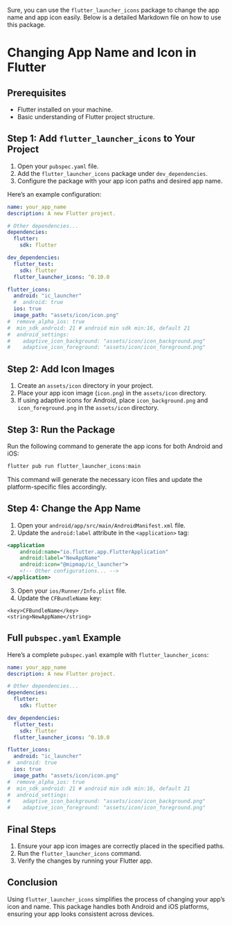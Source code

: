 Sure, you can use the `flutter_launcher_icons` package to change the app name and app icon easily. Below is a detailed Markdown file on how to use this package.

# Changing App Name and Icon in Flutter

## Prerequisites
- Flutter installed on your machine.
- Basic understanding of Flutter project structure.

## Step 1: Add `flutter_launcher_icons` to Your Project

1. Open your `pubspec.yaml` file.
2. Add the `flutter_launcher_icons` package under `dev_dependencies`.
3. Configure the package with your app icon paths and desired app name.

Here’s an example configuration:

```yaml
name: your_app_name
description: A new Flutter project.

# Other dependencies...
dependencies:
  flutter:
    sdk: flutter

dev_dependencies:
  flutter_test:
    sdk: flutter
  flutter_launcher_icons: ^0.10.0

flutter_icons:
  android: "ic_launcher"
  #  android: true
  ios: true
  image_path: "assets/icon/icon.png"
#  remove_alpha_ios: true
#  min_sdk_android: 21 # android min sdk min:16, default 21
#  android_settings:
#    adaptive_icon_background: "assets/icon/icon_background.png"
#    adaptive_icon_foreground: "assets/icon/icon_foreground.png"
```

## Step 2: Add Icon Images

1. Create an `assets/icon` directory in your project.
2. Place your app icon image (`icon.png`) in the `assets/icon` directory.
3. If using adaptive icons for Android, place `icon_background.png` and `icon_foreground.png` in the `assets/icon` directory.

## Step 3: Run the Package

Run the following command to generate the app icons for both Android and iOS:

```sh
flutter pub run flutter_launcher_icons:main
```

This command will generate the necessary icon files and update the platform-specific files accordingly.

## Step 4: Change the App Name

1. Open your `android/app/src/main/AndroidManifest.xml` file.
2. Update the `android:label` attribute in the `<application>` tag:

```xml
<application
    android:name="io.flutter.app.FlutterApplication"
    android:label="NewAppName"
    android:icon="@mipmap/ic_launcher">
    <!-- Other configurations... -->
</application>
```

3. Open your `ios/Runner/Info.plist` file.
4. Update the `CFBundleName` key:

```plist
<key>CFBundleName</key>
<string>NewAppName</string>
```

## Full `pubspec.yaml` Example

Here’s a complete `pubspec.yaml` example with `flutter_launcher_icons`:

```yaml
name: your_app_name
description: A new Flutter project.

# Other dependencies...
dependencies:
  flutter:
    sdk: flutter

dev_dependencies:
  flutter_test:
    sdk: flutter
  flutter_launcher_icons: ^0.10.0

flutter_icons:
  android: "ic_launcher"
#  android: true
  ios: true
  image_path: "assets/icon/icon.png"
#  remove_alpha_ios: true
#  min_sdk_android: 21 # android min sdk min:16, default 21
#  android_settings:
#    adaptive_icon_background: "assets/icon/icon_background.png"
#    adaptive_icon_foreground: "assets/icon/icon_foreground.png"
```

## Final Steps

1. Ensure your app icon images are correctly placed in the specified paths.
2. Run the `flutter_launcher_icons` command.
3. Verify the changes by running your Flutter app.

## Conclusion

Using `flutter_launcher_icons` simplifies the process of changing your app’s icon and name. This package handles both Android and iOS platforms, ensuring your app looks consistent across devices.